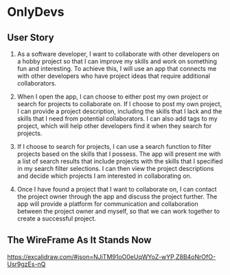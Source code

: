 # OnlyDevs

## User Story
1. As a software developer, I want to collaborate with other developers on a hobby project so that I can improve my skills and work on something fun and interesting. To achieve this, I will use an app that connects me with other developers who have project ideas that require additional collaborators.

2. When I open the app, I can choose to either post my own project or search for projects to collaborate on. If I choose to post my own project, I can provide a project description, including the skills that I lack and the skills that I need from potential collaborators. I can also add tags to my project, which will help other developers find it when they search for projects.

3. If I choose to search for projects, I can use a search function to filter projects based on the skills that I possess. The app will present me with a list of search results that include projects with the skills that I specified in my search filter selections. I can then view the project descriptions and decide which projects I am interested in collaborating on.

4. Once I have found a project that I want to collaborate on, I can contact the project owner through the app and discuss the project further. The app will provide a platform for communication and collaboration between the project owner and myself, so that we can work together to create a successful project.


## The WireFrame As It Stands Now
https://excalidraw.com/#json=NJiTM91oO0eUqWYoZ-wYP,Z8B4oNrOfO-Usr9gzEs-nQ
